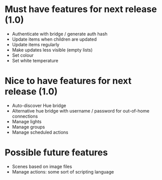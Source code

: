 # Must have features for next release (1.0)

* Authenticate with bridge / generate auth hash 
* Update items when children are updated
* Update items regularly 
* Make updates less visible (empty lists) 
* Set colour
* Set white temperature

# Nice to have features for next release (1.0)

* Auto-discover Hue bridge
* Alternative hue bridge with username / password for out-of-home connections
* Manage lights 
* Manage groups 
* Manage scheduled actions

# Possible future features

* Scenes based on image files
* Manage actions: some sort of scripting language
